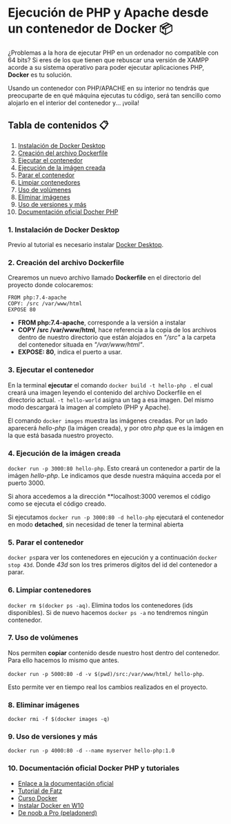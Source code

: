 # Ejecución de PHP y Apache desde un contenedor de Docker 📦

¿Problemas a la hora de ejecutar PHP en un ordenador no compatible con 64 bits? Si eres de los que tienen que rebuscar una versión de XAMPP acorde a su sistema operativo para poder ejecutar aplicaciones PHP, **Docker** es tu solución.

Usando un contenedor con PHP/APACHE en su interior no tendrás que preocuparte de en qué máquina ejecutas tu código, será tan sencillo como alojarlo en el interior del contenedor y... ¡voila!

## Tabla de contenidos 📋

1. [Instalación de Docker Desktop](#1-Instalación-de-Docker-Desktop)
2. [Creación del archivo Dockerfile](#2-Creación-del-archivo-Dockerfile)
3. [Ejecutar el contenedor](#3-Ejecutar-el-contenedor)
4. [Ejecución de la imágen creada](#4-Ejecución-de-la-imágen-creada)
5. [Parar el contenedor](#5-Parar-el-contenedor)
6. [Limpiar contenedores](#6-Limpiar-contenedores)
7. [Uso de volúmenes](#7-Uso-de-volúmenes)
8. [Eliminar imágenes](#8-Eliminar-imágenes)
9. [Uso de versiones y más](#9-Uso-de-versiones-y-más)
10. [Documentación oficial Docher PHP](#10-Documentación-oficial-Docker-PHP-y-tutoriales)

### 1. Instalación de Docker Desktop

Previo al tutorial es necesario instalar [Docker Desktop](https://www.docker.com/products/docker-desktop).

### 2. Creación del archivo Dockerfile

Crearemos un nuevo archivo llamado **Dockerfile** en el directorio del proyecto donde colocaremos:

```
FROM php:7.4-apache
COPY: /src /var/www/html
EXPOSE 80
```

- **FROM php:7.4-apache**, corresponde a la versión a instalar
- **COPY /src /var/www/html**, hace referencia a la copia de los archivos dentro de nuestro directorio que están alojados en _"/src"_ a la carpeta del contenedor situada en _"/var/www/html"_.
- **EXPOSE: 80**, indica el puerto a usar.

### 3. Ejecutar el contenedor

En la terminal **ejecutar** el comando `docker build -t hello-php .` el cual creará una imagen leyendo el contenido del archivo Dockerfile en el directorio actual. `-t hello-world` asigna un tag a esa imagen. Del mismo modo descargará la imagen al completo (PHP y Apache).

El comando `docker images` muestra las imágenes creadas. Por un lado aparecerá _hello-php_ (la imágen creada), y por otro _php_ que es la imágen en la que está basada nuestro proyecto.

### 4. Ejecución de la imágen creada

`docker run -p 3000:80 hello-php`. Esto creará un contenedor a partir de la imágen _hello-php_. Le indicamos que desde nuestra máquina acceda por el puerto 3000.

Si ahora accedemos a la dirección \*\*localhost:3000 veremos el código como se ejecuta el código creado.

Si ejecutamos `docker run -p 3000:80 -d hello-php` ejecutará el contenedor en modo **detached**, sin necesidad de tener la terminal abierta

### 5. Parar el contenedor

`docker ps`para ver los contenedores en ejecución y a continuación `docker stop 43d`. Donde _43d_ son los tres primeros dígitos del id del contenedor a parar.

### 6. Limpiar contenedores

`docker rm $(docker ps -aq)`. Elimina todos los contenedores (ids disponibles). Si de nuevo hacemos `docker ps -a` no tendremos ningún contenedor.

### 7. Uso de volúmenes

Nos permiten **copiar** contenido desde nuestro host dentro del contenedor. Para ello hacemos lo mismo que antes.

`docker run -p 5000:80 -d -v $(pwd)/src:/var/www/html/ hello-php`.

Esto permite ver en tiempo real los cambios realizados en el proyecto.

### 8. Eliminar imágenes

`docker rmi -f $(docker images -q)`

### 9. Uso de versiones y más

`docker run -p 4000:80 -d --name myserver hello-php:1.0`

### 10. Documentación oficial Docker PHP y tutoriales

- [Enlace a la documentación oficial](https://hub.docker.com/_/php/)
- [Tutorial de Fatz](https://www.youtube.com/watch?v=-XnfBItOBHE)
- [Curso Docker](https://www.youtube.com/watch?v=NVvZNmfqg6M)
- [Instalar Docker en W10](https://www.youtube.com/watch?v=BK-C2RofmTE)
- [De noob a Pro (peladonerd)](https://www.youtube.com/watch?v=CV_Uf3Dq-EU)
